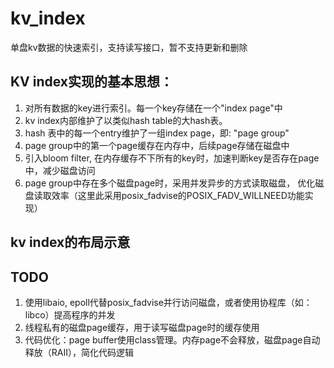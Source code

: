 # kv_index
单盘kv数据的快速索引，支持读写接口，暂不支持更新和删除

## KV index实现的基本思想：

1. 对所有数据的key进行索引。每一个key存储在一个"index page"中
2. kv index内部维护了以类似hash table的大hash表。
3. hash 表中的每一个entry维护了一组index page，即: "page group"
4. page group中的第一个page缓存在内存中，后续page存储在磁盘中
5. 引入bloom filter, 在内存缓存不下所有的key时，加速判断key是否存在page中，减少磁盘访问
6. page group中存在多个磁盘page时，采用并发异步的方式读取磁盘，
   优化磁盘读取效率（这里此采用posix_fadvise的POSIX_FADV_WILLNEED功能实现）

## kv index的布局示意

## TODO
1. 使用libaio, epoll代替posix_fadvise并行访问磁盘，或者使用协程库（如：libco）提高程序的并发
2. 线程私有的磁盘page缓存，用于读写磁盘page时的缓存使用
3. 代码优化：page buffer使用class管理。内存page不会释放，磁盘page自动释放（RAII），简化代码逻辑
